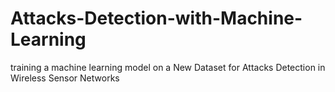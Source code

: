 # Attacks-Detection-with-Machine-Learning
 training a machine learning model on a New Dataset for Attacks Detection in Wireless Sensor Networks
